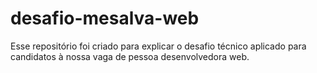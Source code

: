 # desafio-mesalva-web
Esse repositório foi criado para explicar o desafio técnico aplicado para candidatos à nossa vaga de pessoa desenvolvedora web.

